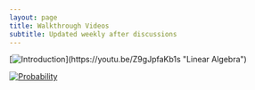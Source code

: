```yaml
---
layout: page
title: Walkthrough Videos 
subtitle: Updated weekly after discussions
---
```


[![Introduction]("https://www.w3resource.com/w3r_images/linear-algebra-image.svg")](https://youtu.be/Z9gJpfaKb1s "Linear Algebra")

[![Probability](https://dr282zn36sxxg.cloudfront.net/datastreams/f-d%3A377bbe295a45e3297905f2e4c08feb9acb6e7b5e7d5b0c8622072842%2BCOVER_PAGE%2BCOVER_PAGE.1)](https://youtu.be/Z9gJpfaKb1s "Probability")



